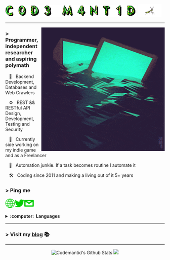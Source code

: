 <img src='https://github.com/codemantid/codemantid/raw/main/assets/gifs/codemantid.gif' width='415'> <img src='https://raw.githubusercontent.com/codemantid/codemantid/main/assets/gifs/mantis_without_bg.gif' width='75px'>

---

<img align='right' src='https://raw.githubusercontent.com/codemantid/codemantid/main/assets/gifs/readme.gif' width='390"'>

### > Programmer, independent researcher and aspiring polymath

&nbsp;&nbsp;&nbsp;:green_heart: &nbsp; Backend Development, Databases and Web Crawlers

&nbsp;&nbsp;&nbsp;:gear: &nbsp; REST && RESTful API Design, Development, Testing and Security

&nbsp;&nbsp;&nbsp;:space_invader: &nbsp; Currently side working on my indie game and as a Freelancer

&nbsp;&nbsp;&nbsp;:robot: &nbsp; Automation junkie. If a task becomes routine I automate it

&nbsp;&nbsp;&nbsp;:hammer_and_wrench: &nbsp; Coding since 2011 and making a living out of it 5+ years

### > Ping me 

<a href="https://codemantid.com"><img align="left" alt="codemantid.com" width="30px" src="https://github.com/codemantid/codemantid/blob/main/assets/icons/website_icon%20(copy).png" /><a>

<a href="https://twitter.com/codemantid"><img align="left" alt="codemantid | Twitter" width="30px" src="https://github.com/codemantid/codemantid/blob/main/assets/icons/twitter_icon%20(copy).png" /></a>

<a href="mailto:codemantid at tutanota dot com?subject=Hey%20Code%20Mantid"><img alt="codemantid | email" width="30px" src="https://github.com/codemantid/codemantid/blob/main/assets/icons/email_icon%20(copy).png" /></a>

<details>
    <summary><b>:computer: &nbsp;Languages</b></summary>

<h4> Some languages I've worked, contributed to projects or have experience with: </h4>

![Python](https://img.shields.io/badge/PYTHON-3776AB.svg?&style=flat&logo=python&logoColor=white)&nbsp; 
![Go](https://img.shields.io/badge/Go-00ADD8?style=flat&logo=go&logoColor=white)&nbsp;
![Ruby](https://img.shields.io/badge/Ruby-CC342D?style=flat&logo=ruby&logoColor=white)&nbsp; 
![Javascript](https://img.shields.io/badge/JavaScript-F7DF1E?style=flat&logo=javascript&logoColor=black)&nbsp;
![PHP](https://img.shields.io/badge/PHP-777BB4?style=flat&logo=php&logoColor=white)&nbsp;
![Java](https://img.shields.io/badge/JAVA-007396.svg?&style=flat&logo=java&logoColor=white)&nbsp;
![C#](https://img.shields.io/badge/C%23-239120?style=flat&logo=c-sharp&logoColor=white)&nbsp;
![Rust](https://img.shields.io/badge/Rust-000000?flat&logo=rust&logoColor=white)&nbsp;
![C](https://img.shields.io/badge/C-00599C?style=flat&logo=c&logoColor=white)&nbsp;
![Cpp](https://img.shields.io/badge/C++-00599C.svg?&style=flat&logo=c%2B%2B&logoColor=white)&nbsp; 
  
</details>    

---

### > Visit my [blog](https://codemantid.com) 📚

---
<div align="center">
    <img height="170" alt="Codemantid's Github Stats" src="https://github-readme-stats.vercel.app/api?username=codemantid&show_icons=true&hide_border=true&theme=merko&hide_rank=true&count_private=true" />

  <img height="170" src="https://github-readme-stats.vercel.app/api/top-langs/?username=codemantid&layout=compact&theme=merko&hide_border=true"/>
</div>




